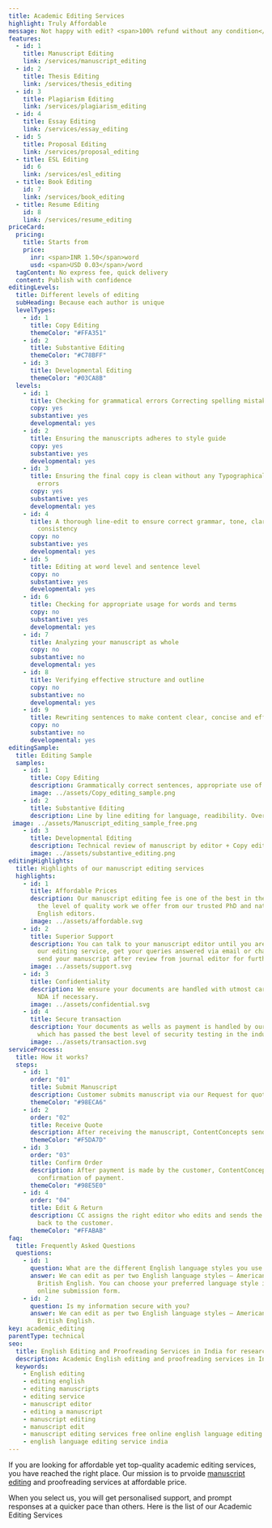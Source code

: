 ```yaml
---
title: Academic Editing Services
highlight: Truly Affordable
message: Not happy with edit? <span>100% refund without any condition</span>
features:
  - id: 1
    title: Manuscript Editing
    link: /services/manuscript_editing
  - id: 2
    title: Thesis Editing
    link: /services/thesis_editing
  - id: 3
    title: Plagiarism Editing
    link: /services/plagiarism_editing
  - id: 4
    title: Essay Editing
    link: /services/essay_editing
  - id: 5
    title: Proposal Editing
    link: /services/proposal_editing
  - title: ESL Editing
    id: 6
    link: /services/esl_editing
  - title: Book Editing
    id: 7
    link: /services/book_editing
  - title: Resume Editing
    id: 8
    link: /services/resume_editing
priceCard:
  pricing:
    title: Starts from
    price:
      inr: <span>INR 1.50</span>word
      usd: <span>USD 0.03</span>/word
  tagContent: No express fee, quick delivery
  content: Publish with confidence
editingLevels:
  title: Different levels of editing
  subHeading: Because each author is unique
  levelTypes:
    - id: 1
      title: Copy Editing
      themeColor: "#FFA351"
    - id: 2
      title: Substantive Editing
      themeColor: "#C78BFF"
    - id: 3
      title: Developmental Editing
      themeColor: "#03CA8B"
  levels:
    - id: 1
      title: Checking for grammatical errors Correcting spelling mistakes
      copy: yes
      substantive: yes
      developmental: yes
    - id: 2
      title: Ensuring the manuscripts adheres to style guide
      copy: yes
      substantive: yes
      developmental: yes
    - id: 3
      title: Ensuring the final copy is clean without any Typographical or other
        errors
      copy: yes
      substantive: yes
      developmental: yes
    - id: 4
      title: A thorough line-edit to ensure correct grammar, tone, clarity and
        consistency
      copy: no
      substantive: yes
      developmental: yes
    - id: 5
      title: Editing at word level and sentence level
      copy: no
      substantive: yes
      developmental: yes
    - id: 6
      title: Checking for appropriate usage for words and terms
      copy: no
      substantive: yes
      developmental: yes
    - id: 7
      title: Analyzing your manuscript as whole
      copy: no
      substantive: no
      developmental: yes
    - id: 8
      title: Verifying effective structure and outline
      copy: no
      substantive: no
      developmental: yes
    - id: 9
      title: Rewriting sentences to make content clear, concise and effective
      copy: no
      substantive: no
      developmental: yes
editingSample:
  title: Editing Sample
  samples:
    - id: 1
      title: Copy Editing
      description: Grammatically correct sentences, appropriate use of words and terminologies
      image: ../assets/Copy_editing_sample.png
    - id: 2
      title: Substantive Editing
      description: Line by line editing for language, readibility. Overall structure of the paper, tone and section transition.
 image: ../assets/Manuscript_editing_sample_free.png
    - id: 3
      title: Developmental Editing
      description: Technical review of manuscript by editor + Copy editing, substantive editing features
      image: ../assets/substantive_editing.png
editingHighlights:
  title: Highlights of our manuscript editing services
  highlights:
    - id: 1
      title: Affordable Prices
      description: Our manuscript editing fee is one of the best in the industry for
        the level of quality work we offer from our trusted PhD and native
        English editors.
      image: ../assets/affordable.svg
    - id: 2
      title: Superior Support
      description: You can talk to your manuscript editor until you are satisfied with
        our editing service, get your queries answered via email or chat and
        send your manuscript after review from journal editor for further check.
      image: ../assets/support.svg
    - id: 3
      title: Confidentiality
      description: We ensure your documents are handled with utmost care. We can sign
        NDA if necessary.
      image: ../assets/confidential.svg
    - id: 4
      title: Secure transaction
      description: Your documents as wells as payment is handled by our secure website
        which has passed the best level of security testing in the industry.
      image: ../assets/transaction.svg
serviceProcess:
  title: How it works?
  steps:
    - id: 1
      order: "01"
      title: Submit Manuscript
      description: Customer submits manuscript via our Request for quote page.
      themeColor: "#98ECA6"
    - id: 2
      order: "02"
      title: Receive Quote
      description: After receiving the manuscript, ContentConcepts sends price quote.
      themeColor: "#F5DA7D"
    - id: 3
      order: "03"
      title: Confirm Order
      description: After payment is made by the customer, ContentConcepts sends
        confirmation of payment.
      themeColor: "#98E5E0"
    - id: 4
      order: "04"
      title: Edit & Return
      description: CC assigns the right editor who edits and sends the edited document
        back to the customer.
      themeColor: "#FFABAB"
faq:
  title: Frequently Asked Questions
  questions:
    - id: 1
      question: What are the different English language styles you use while editing?
      answer: We can edit as per two English language styles – American English and
        British English. You can choose your preferred language style in the
        online submission form.
    - id: 2
      question: Is my information secure with you?
      answer: We can edit as per two English language styles – American English and
        British English.
key: academic_editing
parentType: technical
seo:
  title: English Editing and Proofreading Services in India for research paper & manuscript
  description: Academic English editing and proofreading services in India at affordable prices. Why pay in dollar when you can pay in rupee?
  keywords:
    - English editing
    - editing english
    - editing manuscripts
    - editing service
    - manuscript editor
    - editing a manuscript
    - manuscript editing
    - manuscript edit
    - manuscript editing services free online english language editing service
    - english language editing service india
---
```


If you are looking for affordable yet top-quality academic editing services, you have reached the right place. Our mission is to prvoide [manuscript editing](/services/manuscript_editing) and proofreading services at affordable price.

When you select us, you will get personalised support, and prompt responses at a quicker pace than others. Here is the list of our Academic Editing Services
